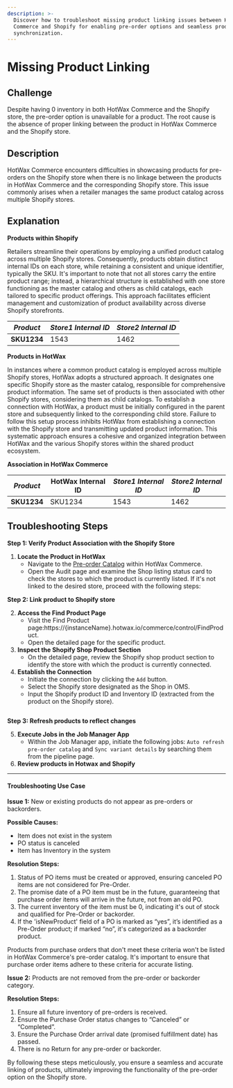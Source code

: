 ```yaml
---
description: >-
  Discover how to troubleshoot missing product linking issues between HotWax
  Commerce and Shopify for enabling pre-order options and seamless product
  synchronization.
---
```


# Missing Product Linking

## Challenge

Despite having 0 inventory in both HotWax Commerce and the Shopify store, the pre-order option is unavailable for a product. The root cause is the absence of proper linking between the product in HotWax Commerce and the Shopify store.

## Description

HotWax Commerce encounters difficulties in showcasing products for pre-orders on the Shopify store when there is no linkage between the products in HotWax Commerce and the corresponding Shopify store. This issue commonly arises when a retailer manages the same product catalog across multiple Shopify stores.

## Explanation

**Products within Shopify**

Retailers streamline their operations by employing a unified product catalog across multiple Shopify stores. Consequently, products obtain distinct internal IDs on each store, while retaining a consistent and unique identifier, typically the SKU. It's important to note that not all stores carry the entire product range; instead, a hierarchical structure is established with one store functioning as the master catalog and others as child catalogs, each tailored to specific product offerings. This approach facilitates efficient management and customization of product availability across diverse Shopify storefronts.

| _Product_   | _Store1 Internal ID_ | _Store2 Internal ID_ |
| ----------- | -------------------- | -------------------- |
| **SKU1234** | 1543                 | 1462                 |

**Products in HotWax**

In instances where a common product catalog is employed across multiple Shopify stores, HotWax adopts a structured approach. It designates one specific Shopify store as the master catalog, responsible for comprehensive product information. The same set of products is then associated with other Shopify stores, considering them as child catalogs. To establish a connection with HotWax, a product must be initially configured in the parent store and subsequently linked to the corresponding child store. Failure to follow this setup process inhibits HotWax from establishing a connection with the Shopify store and transmitting updated product information. This systematic approach ensures a cohesive and organized integration between HotWax and the various Shopify stores within the shared product ecosystem.

**Association in HotWax Commerce**

| _Product_   | HotWax Internal ID | _Store1 Internal ID_ | _Store2 Internal ID_ |
| ----------- | ------------------ | -------------------- | -------------------- |
| **SKU1234** | SKU1234            | 1543                 | 1462                 |

## Troubleshooting Steps

**Step 1: Verify Product Association with the Shopify Store**

1. **Locate the Product in HotWax**
   * Navigate to the [Pre-order Catalog](https://preorder.hotwax.io/catalog) within HotWax Commerce.
   * Open the Audit page and examine the Shop listing status card to check the stores to which the product is currently listed. If it's not linked to the desired store, proceed with the following steps:

**Step 2: Link product to Shopify store**

2. **Access the Find Product Page**
   * Visit the Find Product page:https://{instanceName}.hotwax.io/commerce/control/FindProduct.
   * Open the detailed page for the specific product.
3. **Inspect the Shopify Shop Product Section**
   * On the detailed page, review the Shopify shop product section to identify the store with which the product is currently connected.
4. **Establish the Connection**
   * Initiate the connection by clicking the `Add` button.
   * Select the Shopify store designated as the Shop in OMS.
   * Input the Shopify product ID and Inventory ID (extracted from the product on the Shopify store).



<figure><img src="../.gitbook/assets/dev-oms.hotwax.io_commerce_control_ViewShopifyShop_shopId=10000 1.png" alt=""><figcaption></figcaption></figure>

**Step 3: Refresh products to reflect changes**

5. **Execute Jobs in the Job Manager App**
   * Within the Job Manager app, initiate the following jobs: `Auto refresh pre-order catalog` and `Sync variant details` by searching them from the pipeline page.
6. **Review products in Hotwax and Shopify**

___
#### **Troubleshooting Use Case**

**Issue 1:** New or existing products do not appear as pre-orders or backorders.

**Possible Causes:**

* Item does not exist in the system
* PO status is canceled
* Item has Inventory in the system

**Resolution Steps:**

1. Status of PO items must be created or approved, ensuring canceled PO items are not considered for Pre-Order.
2. The promise date of a PO item must be in the future, guaranteeing that purchase order items will arrive in the future, not from an old PO.
3. The current inventory of the item must be 0, indicating it's out of stock and qualified for Pre-Order or backorder.
4. If the 'isNewProduct' field of a PO is marked as “yes”, it’s identified as a Pre-Order product; if marked “no”, it's categorized as a backorder product.

Products from purchase orders that don't meet these criteria won't be listed in HotWax Commerce's pre-order catalog. It's important to ensure that purchase order items adhere to these criteria for accurate listing.

**Issue 2:** Products are not removed from the pre-order or backorder category.

**Resolution Steps:**

1. Ensure all future inventory of pre-orders is received.
2. Ensure the Purchase Order status changes to “Canceled” or “Completed”.
3. Ensure the Purchase Order arrival date (promised fulfillment date) has passed.
4. There is no Return for any pre-order or backorder.


By following these steps meticulously, you ensure a seamless and accurate linking of products, ultimately improving the functionality of the pre-order option on the Shopify store.
